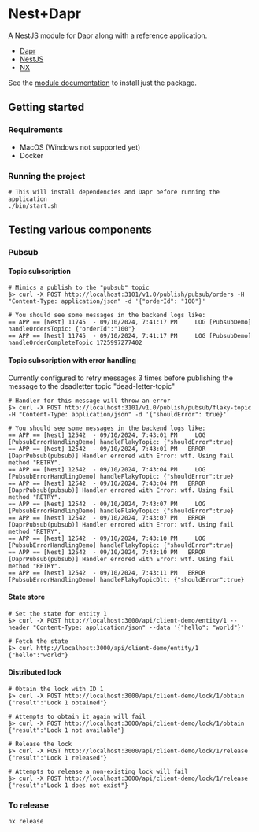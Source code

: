 # Nest+Dapr

A NestJS module for Dapr along with a reference application.

- [Dapr](https://dapr.io/)
- [NestJS](https://nestjs.com/)
- [NX](https://nx.dev/)

See the [module documentation](libs/nest-dapr/README.md) to install just the package.

## Getting started

### Requirements

- MacOS (Windows not supported yet)
- Docker

### Running the project

```
# This will install dependencies and Dapr before running the application
./bin/start.sh
```

## Testing various components

### Pubsub

#### Topic subscription

```
# Mimics a publish to the "pubsub" topic
$> curl -X POST http://localhost:3101/v1.0/publish/pubsub/orders -H "Content-Type: application/json" -d '{"orderId": "100"}'

# You should see some messages in the backend logs like:
== APP == [Nest] 11745  - 09/10/2024, 7:41:17 PM     LOG [PubsubDemo] handleOrdersTopic: {"orderId":"100"}
== APP == [Nest] 11745  - 09/10/2024, 7:41:17 PM     LOG [PubsubDemo] handleOrderCompleteTopic 1725997277402
```

#### Topic subscription with error handling

Currently configured to retry messages 3 times before publishing the message to the deadletter topic "dead-letter-topic"

```
# Handler for this message will throw an error
$> curl -X POST http://localhost:3101/v1.0/publish/pubsub/flaky-topic -H "Content-Type: application/json" -d '{"shouldError": true}'

# You should see some messages in the backend logs like:
== APP == [Nest] 12542  - 09/10/2024, 7:43:01 PM     LOG [PubsubErrorHandlingDemo] handleFlakyTopic: {"shouldError":true}
== APP == [Nest] 12542  - 09/10/2024, 7:43:01 PM   ERROR [DaprPubsub(pubsub)] Handler errored with Error: wtf. Using fail method "RETRY".
== APP == [Nest] 12542  - 09/10/2024, 7:43:04 PM     LOG [PubsubErrorHandlingDemo] handleFlakyTopic: {"shouldError":true}
== APP == [Nest] 12542  - 09/10/2024, 7:43:04 PM   ERROR [DaprPubsub(pubsub)] Handler errored with Error: wtf. Using fail method "RETRY".
== APP == [Nest] 12542  - 09/10/2024, 7:43:07 PM     LOG [PubsubErrorHandlingDemo] handleFlakyTopic: {"shouldError":true}
== APP == [Nest] 12542  - 09/10/2024, 7:43:07 PM   ERROR [DaprPubsub(pubsub)] Handler errored with Error: wtf. Using fail method "RETRY".
== APP == [Nest] 12542  - 09/10/2024, 7:43:10 PM     LOG [PubsubErrorHandlingDemo] handleFlakyTopic: {"shouldError":true}
== APP == [Nest] 12542  - 09/10/2024, 7:43:10 PM   ERROR [DaprPubsub(pubsub)] Handler errored with Error: wtf. Using fail method "RETRY".
== APP == [Nest] 12542  - 09/10/2024, 7:43:11 PM   ERROR [PubsubErrorHandlingDemo] handleFlakyTopicDlt: {"shouldError":true}
```

#### State store

```
# Set the state for entity 1
$> curl -X POST http://localhost:3000/api/client-demo/entity/1 --header "Content-Type: application/json" --data '{"hello": "world"}'

# Fetch the state
$> curl http://localhost:3000/api/client-demo/entity/1
{"hello":"world"}
```

#### Distributed lock

```
# Obtain the lock with ID 1
$> curl -X POST http://localhost:3000/api/client-demo/lock/1/obtain
{"result":"Lock 1 obtained"}

# Attempts to obtain it again will fail
$> curl -X POST http://localhost:3000/api/client-demo/lock/1/obtain
{"result":"Lock 1 not available"}

# Release the lock
$> curl -X POST http://localhost:3000/api/client-demo/lock/1/release
{"result":"Lock 1 released"}

# Attempts to release a non-existing lock will fail
$> curl -X POST http://localhost:3000/api/client-demo/lock/1/release
{"result":"Lock 1 does not exist"}
```

### To release

```
nx release
```
